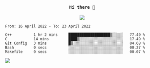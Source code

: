 <h4 align="center"><samp> Hi there 👋  </samp></h4>

<p align="center">
  
  <a href="https://github.com/bznick98">
    <img align="center" src="https://github-readme-stats.vercel.app/api?username=bznick98&hide=issues,prs&show_icons=true&theme=gruvbox" />
  </a>
  
  <!--START_SECTION:waka-->

```text
From: 16 April 2022 - To: 23 April 2022

C++          1 hr 2 mins     ███████████████████▒░░░░░   77.49 %
C            14 mins         ████▒░░░░░░░░░░░░░░░░░░░░   17.49 %
Git Config   3 mins          █▒░░░░░░░░░░░░░░░░░░░░░░░   04.68 %
Bash         0 secs          ░░░░░░░░░░░░░░░░░░░░░░░░░   00.27 %
Makefile     0 secs          ░░░░░░░░░░░░░░░░░░░░░░░░░   00.07 %
```

<!--END_SECTION:waka-->
  
 
</p>

![](https://visitor-badge.glitch.me/badge?page_id=bznick98.bznick98)
